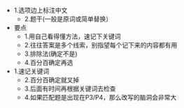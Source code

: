 - 1.选项边上标注中文
	- 2.题干(一般是原词或简单替换）
- 要点
	- 1.用自己看得懂方法，速记下关键词 
	- 2.往往答案是多个线索，别指望每个记下来的内容都有用
	- 3.排除法(确定不是) 
	- 4.百分百确定再选
- 1.速记关键词 
	- 2.百分百确定就叉掉
	- 3.后面有时间再根据关键词去检查 
	- 4.如果匹配题是出现在P3/P4，那么改写的脑洞会非常大
